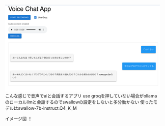 ![](pic.png)
こんな感じで音声でaiと会話するアプリ
use groqを押していない場合がollamaのローカルllmと会話するのでswallowの設定をしないと多分動かない
使ったモデルはswallow-7b-instruct.Q4_K_M

イメージ図
！[](LLM.png)

